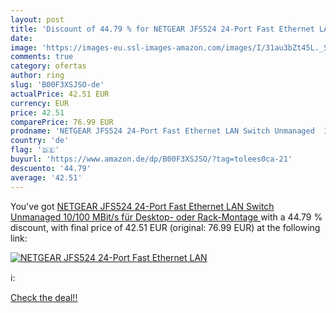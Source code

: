 ```yaml
---
layout: post
title: 'Discount of 44.79 % for NETGEAR JFS524 24-Port Fast Ethernet LAN'
date: 
image: 'https://images-eu.ssl-images-amazon.com/images/I/31au3bZt45L._SL200_.jpg'
comments: true
category: ofertas
author: ring
slug: 'B00F3XSJSO-de'
actualPrice: 42.51 EUR
currency: EUR
price: 42.51
comparePrice: 76.99 EUR
prodname: 'NETGEAR JFS524 24-Port Fast Ethernet LAN Switch Unmanaged  10/100 MBit/s  für Desktop- oder Rack-Montage '
country: 'de'
flag: '🇩🇪'
buyurl: 'https://www.amazon.de/dp/B00F3XSJSO/?tag=tolees0ca-21'
descuento: '44.79'
average: '42.51'
---
```


You've got [NETGEAR JFS524 24-Port Fast Ethernet LAN Switch Unmanaged  10/100 MBit/s  für Desktop- oder Rack-Montage ](https://www.amazon.de/dp/B00F3XSJSO/?tag=tolees0ca-21) with a  44.79 % discount, with final price of 42.51 EUR (original: 76.99 EUR) at the following link:

[![NETGEAR JFS524 24-Port Fast Ethernet LAN](https://images-eu.ssl-images-amazon.com/images/I/31au3bZt45L._SL200_.jpg)](https://www.amazon.de/dp/B00F3XSJSO/?tag=tolees0ca-21)

ℹ️:


[Check the deal!!](https://www.amazon.de/dp/B00F3XSJSO/?tag=tolees0ca-21)
